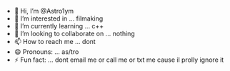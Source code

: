 - 👋 Hi, I’m @Astro1ym
- 👀 I’m interested in ... filmaking
- 🌱 I’m currently learning ... c++
- 💞️ I’m looking to collaborate on ... nothing
- 📫 How to reach me ... dont
- 😄 Pronouns: ... as/tro
- ⚡ Fun fact: ... dont email me or call me or txt me cause il prolly ignore it

<!---
Astro1ym/Astro1ym is a ✨ special ✨ repository because its `README.md` (this file) appears on your GitHub profile.
You can click the Preview link to take a look at your changes.
--->
